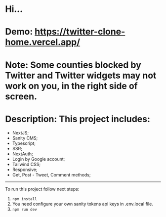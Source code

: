 # Hi...

# Demo: https://twitter-clone-home.vercel.app/

# Note: Some counties blocked by Twitter and Twitter widgets may not work on you, in the right side of screen.  

# Description: This project includes:
- NextJS;
- Sanity CMS;
- Typescript;
- SSR;
- NextAuth;
- Login by Google account;
- Tailwind CSS;
- Responsive;
- Get, Post - Tweet, Comment methods;

---------------------------------------

To run this project follow next steps:

1. `npm install`
2. You need configure your own sanity tokens api keys in .env.local file.
3. `npm run dev`
